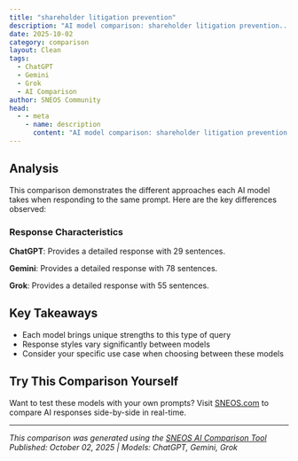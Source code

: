 ```yaml
---
title: "shareholder litigation prevention"
description: "AI model comparison: shareholder litigation prevention..."
date: 2025-10-02
category: comparison
layout: Clean
tags:
  - ChatGPT
  - Gemini
  - Grok
  - AI Comparison
author: SNEOS Community
head:
  - - meta
    - name: description
      content: "AI model comparison: shareholder litigation prevention..."
---
```


<ChatComparison
  title="shareholder litigation prevention"
  prompt="shareholder litigation prevention"
  :responses='{"ChatGPT": "Shareholder litigation prevention involves implementing strategies and best practices to minimize the risk of legal actions taken by shareholders against a company or its directors. Such litigation often arises due to disputes over fiduciary duties, corporate governance, financial disclosures, mergers and acquisitions, or perceived harm to shareholder value. Here are key approaches to help prevent shareholder litigation:\n\n### 1. Strong Corporate Governance\n- **Clear Board Duties:** Ensure directors and officers fully understand and comply with their fiduciary duties of care, loyalty, and good faith.\n- **Independent Board Members:** Include independent directors on the board to provide impartial oversight.\n- **Committees:** Establish audit, compensation, and governance committees to oversee key areas and reduce conflicts of interest.\n\n### 2. Transparent and Accurate Disclosures\n- **Timely Reporting:** Provide accurate, complete, and timely financial and operational disclosures to shareholders.\n- **Material Information:** Disclose all material events or changes that could affect shareholder value.\n- **Clear Communication:** Maintain open lines of communication with shareholders to manage expectations and reduce misunderstandings.\n\n### 3. Robust Compliance Programs\n- **Legal Compliance:** Adhere to securities laws and regulations such as the Sarbanes-Oxley Act or SEC rules.\n- **Internal Controls:** Implement strong internal controls and audit processes to detect and prevent fraud or errors.\n- **Ethical Culture:** Promote an ethical corporate culture with a clear code of conduct and whistleblower policies.\n\n### 4. Engagement with Shareholders\n- **Regular Meetings:** Hold regular annual and special meetings allowing shareholder participation.\n- **Feedback Mechanisms:** Provide platforms for shareholders to voice concerns and questions.\n- **Proactive Dialogue:** Engage with major shareholders proactively to address potential issues before they escalate.\n\n### 5. Use of Legal Protections\n- **Indemnification:** Offer indemnification clauses for directors and officers to protect them against personal liability.\n- **Insurance:** Maintain Directors and Officers (D\u0026O) liability insurance to cover legal defense costs.\n- **Bylaws and Charter Provisions:** Include provisions such as forum selection clauses and advance notice requirements to manage litigation processes.\n\n### 6. Careful Transaction Planning\n- **Fair Processes:** Ensure fairness and transparency in mergers, acquisitions, or other significant transactions.\n- **Independent Valuations:** Use independent advisors to value transactions and avoid conflicts of interest.\n- **Approval Procedures:** Follow proper approval protocols and document decisions thoroughly.\n\n### Summary\nPreventing shareholder litigation requires a proactive approach centered on transparent communication, strong governance, legal compliance, and active shareholder engagement. By fostering trust and accountability, companies can significantly reduce litigation risks and protect shareholder value.\n\n---\n\nIf you want, I can provide more detailed advice tailored to a specific jurisdiction or type of shareholder litigation.", "Gemini": "Shareholder litigation can be costly, time-consuming, and damaging to a company\u0027s reputation. Proactively implementing measures to prevent these lawsuits is a crucial aspect of corporate governance. Here\u0027s a breakdown of strategies to minimize the risk of shareholder litigation:\n\n**I. Foundational Governance Practices:**\n\n* **Strong Corporate Governance:**\n * **Independent Board of Directors:** Ensure a majority of board members are independent of management. They should bring diverse perspectives and exercise oversight with objectivity. Robust committees (audit, compensation, nominating/governance) are vital.\n * **Clear Governance Guidelines:** Document and enforce clear corporate governance policies that address issues such as conflicts of interest, related party transactions, and ethical conduct.\n * **Regular Board Evaluations:** Conduct periodic self-assessments of the board\u0027s performance and effectiveness. Address identified weaknesses promptly.\n * **Board Diversity:** A diverse board is less susceptible to groupthink and more likely to consider a wider range of perspectives. Diversity includes gender, ethnicity, experience, and skills.\n\n* **Transparency and Disclosure:**\n * **Accurate and Timely Reporting:** Maintain impeccable accounting practices and ensure accurate, complete, and timely financial reporting. Adhere to all applicable accounting standards (GAAP or IFRS).\n * **Effective Internal Controls:** Implement and maintain robust internal controls over financial reporting (ICFR). Regularly assess their effectiveness and remediate any deficiencies.\n * **Open Communication:** Foster open and transparent communication with shareholders. Respond promptly and thoroughly to legitimate shareholder inquiries. Clearly explain corporate strategies, performance, and risks.\n * **Proactive Disclosure:** Disclose material information proactively, even if not strictly required by law, to avoid the perception of withholding information. Consider using website FAQs, investor presentations, and press releases.\n * **Clear Risk Disclosures:** Clearly articulate the company\u0027s risk factors in SEC filings (e.g., 10-K, 10-Q). Avoid boilerplate language and tailor the risk factors to the company\u0027s specific circumstances.\n\n* **Compliance Program:**\n * **Comprehensive Compliance Program:** Develop and implement a comprehensive compliance program that covers all relevant laws, regulations, and ethical standards. This should include policies, training, monitoring, and enforcement mechanisms.\n * **Whistleblower Protection:** Establish a confidential and effective mechanism for employees to report potential violations without fear of retaliation. Investigate all reports thoroughly and take appropriate action.\n * **Regular Training:** Provide regular training to employees and directors on compliance matters, ethics, and relevant legal issues.\n\n**II. Specific Areas of Focus:**\n\n* **Executive Compensation:**\n * **Reasonable and Justifiable Compensation:** Ensure that executive compensation is reasonable, performance-based, and aligned with shareholder interests. Avoid excessive or poorly explained compensation packages.\n * **Independent Compensation Committee:** The compensation committee should be composed of independent directors and use independent compensation consultants.\n * **Transparent Compensation Disclosure:** Clearly disclose the rationale behind executive compensation decisions in the proxy statement.\n * **Clawback Provisions:** Implement clawback provisions that allow the company to recover compensation from executives in cases of misconduct or financial restatements.\n\n* **Mergers \u0026 Acquisitions (M\u0026A):**\n * **Fair Process:** Ensure a fair and transparent process for evaluating and approving M\u0026A transactions.\n * **Independent Valuation:** Obtain independent valuations of the target company and the fairness of the proposed transaction.\n * **Conflict of Interest Review:** Thoroughly review potential conflicts of interest involving directors, officers, or major shareholders.\n * **Full Disclosure:** Provide full and accurate disclosure of all material information related to the transaction to shareholders.\n * **Special Committee:** Consider forming a special committee of independent directors to oversee the transaction, particularly in related-party transactions.\n\n* **Related Party Transactions:**\n * **Avoidance Where Possible:** Minimize or eliminate related party transactions if possible.\n * **Independent Approval:** Require independent director approval of all related party transactions after full disclosure.\n * **Fair Market Value:** Ensure that all related party transactions are conducted on terms that are no less favorable to the company than those that could be obtained from an unrelated party.\n * **Disclosure:** Clearly disclose all related party transactions in SEC filings.\n\n* **Earnings Management:**\n * **Conservative Accounting:** Avoid aggressive or overly creative accounting practices that could be perceived as manipulating earnings.\n * **Sound Business Justifications:** Ensure that all significant accounting judgments are supported by sound business justifications.\n * **Audit Committee Oversight:** The audit committee should actively oversee the company\u0027s accounting practices and discuss significant accounting judgments with management and the independent auditors.\n\n* **Securities Offerings:**\n * **Due Diligence:** Conduct thorough due diligence before issuing securities to ensure that all material information is accurately disclosed in the offering documents.\n * **Underwriter Due Diligence:** Select reputable underwriters who will perform their own independent due diligence.\n * **Accurate Prospectus:** Ensure that the prospectus contains accurate and complete information about the company, its business, and the securities being offered.\n * **Avoid Insider Trading:** Strictly prohibit insider trading and enforce robust policies to prevent it.\n\n* **Crisis Management:**\n * **Preparedness:** Develop a comprehensive crisis management plan to address potential crises, such as data breaches, product recalls, or regulatory investigations.\n * **Rapid Response:** Respond quickly and effectively to any crisis. Communicate openly and honestly with shareholders and the public.\n * **Legal Counsel:** Consult with legal counsel early in the crisis to assess potential legal risks and develop a sound legal strategy.\n\n**III. Key Legal Considerations:**\n\n* **Duty of Care:** Directors have a duty of care to act with reasonable prudence and diligence in overseeing the company\u0027s affairs. They should make informed decisions based on adequate information.\n* **Duty of Loyalty:** Directors have a duty of loyalty to act in the best interests of the company and its shareholders, not in their own self-interest. Avoid conflicts of interest.\n* **Business Judgment Rule:** This rule protects directors from liability for honest mistakes in judgment, provided that they act in good faith, with due care, and on an informed basis. However, it doesn\u0027t protect against breaches of the duty of loyalty or intentional misconduct.\n* **Section 10(b) and Rule 10b-5 of the Securities Exchange Act of 1934:** These provisions prohibit fraudulent or manipulative practices in connection with the purchase or sale of securities.\n* **Sarbanes-Oxley Act (SOX):** This act imposes numerous requirements on public companies related to corporate governance, financial reporting, and internal controls. Compliance with SOX is essential to prevent shareholder litigation.\n* **Dodd-Frank Act:** This act includes provisions related to executive compensation, whistleblower protection, and other areas that are relevant to shareholder litigation.\n\n**IV. Insurance and Indemnification:**\n\n* **Directors and Officers (D\u0026O) Insurance:** Maintain adequate D\u0026O insurance coverage to protect directors and officers from personal liability in connection with shareholder lawsuits. Carefully review the policy terms and conditions.\n* **Indemnification Agreements:** Enter into indemnification agreements with directors and officers to provide them with contractual rights to indemnification for expenses and liabilities incurred in connection with their service to the company, to the extent permitted by law.\n* **Charter and Bylaw Provisions:** Include provisions in the company\u0027s charter and bylaws that authorize indemnification of directors and officers.\n\n**V. Monitoring and Review:**\n\n* **Regular Review:** Periodically review and update corporate governance policies, compliance programs, and internal controls to ensure that they remain effective and aligned with best practices.\n* **Benchmarking:** Benchmark the company\u0027s corporate governance practices against those of its peers.\n* **Expert Advice:** Seek advice from legal counsel, accounting firms, and corporate governance consultants on best practices and emerging issues.\n\n**In summary, preventing shareholder litigation requires a proactive and comprehensive approach that emphasizes strong corporate governance, transparency, compliance, and risk management. By implementing these strategies, companies can significantly reduce their exposure to shareholder lawsuits and protect their reputation and financial well-being.** It\u0027s essential to consult with legal counsel and other experts to tailor these strategies to the specific circumstances of the company.\n", "Grok": "Shareholder litigation prevention refers to the strategies and practices a company employs to minimize the risk of lawsuits from shareholders. These lawsuits often arise due to allegations of mismanagement, breach of fiduciary duties, fraud, or failure to disclose critical information, among other issues. Preventing such litigation is crucial for maintaining investor confidence, protecting the company\u0027s reputation, and avoiding costly legal battles. Below are key strategies for shareholder litigation prevention:\n\n### 1. **Strong Corporate Governance**\n - **Implement Clear Policies**: Establish and enforce robust corporate governance policies that promote transparency, accountability, and ethical behavior.\n - **Independent Board Oversight**: Ensure the board of directors includes independent members who can provide unbiased oversight of management decisions.\n - **Conflict of Interest Management**: Identify and manage conflicts of interest among directors, executives, and major shareholders to prevent self-dealing or favoritism.\n - **Committee Structure**: Set up key committees (e.g., audit, compensation, and nomination) with clear roles and responsibilities to oversee critical areas of the business.\n\n### 2. **Transparent Communication and Disclosure**\n - **Timely and Accurate Reporting**: Provide regular, accurate, and comprehensive financial and operational reports to shareholders in compliance with securities laws (e.g., SEC regulations in the U.S.).\n - **Proactive Risk Disclosure**: Clearly disclose risks, challenges, and uncertainties in public filings, earnings calls, and shareholder communications to avoid claims of withholding material information.\n - **Engage with Shareholders**: Maintain open lines of communication with shareholders through meetings, investor calls, and responsive feedback mechanisms to address concerns before they escalate.\n\n### 3. **Compliance with Legal and Regulatory Standards**\n - **Adhere to Securities Laws**: Ensure compliance with all applicable securities laws and regulations, including insider trading rules, to prevent allegations of fraud or manipulation.\n - **Monitor Regulatory Changes**: Stay updated on changes in laws and regulations that could impact the company or its shareholders, and adapt policies accordingly.\n - **Internal Controls**: Establish strong internal controls over financial reporting to prevent errors or fraudulent activities that could trigger shareholder lawsuits.\n\n### 4. **Fiduciary Duty Fulfillment**\n - **Act in Shareholders\u2019 Best Interest**: Ensure that directors and officers uphold their fiduciary duties of care, loyalty, and good faith in all decision-making processes.\n - **Avoid Self-Serving Decisions**: Be cautious with executive compensation, related-party transactions, and other decisions that could be perceived as prioritizing personal gain over shareholder value.\n - **Document Decision-Making**: Maintain detailed records of board deliberations and decisions to demonstrate that actions were made in good faith and with due diligence.\n\n### 5. **Risk Management and Crisis Preparedness**\n - **Identify Potential Issues Early**: Conduct regular risk assessments to identify areas of vulnerability (e.g., financial underperformance, product failures, or ethical lapses) that could lead to shareholder discontent.\n - **Crisis Response Plan**: Develop a crisis management plan to address potential issues swiftly and transparently, minimizing damage to shareholder trust.\n - **Insurance Coverage**: Obtain directors and officers (D\u0026O) liability insurance to protect against personal liability and to cover legal costs in case litigation does arise.\n\n### 6. **Shareholder Engagement and Alignment**\n - **Understand Shareholder Concerns**: Actively listen to shareholder feedback through surveys, annual general meetings (AGMs), and direct engagement to address grievances proactively.\n - **Fair Treatment of Shareholders**: Avoid actions that could be perceived as unfair to minority shareholders, such as diluting their shares or ignoring their rights.\n - **Dividend and Buyback Policies**: Develop clear policies on dividends and share buybacks to align management and shareholder interests and avoid disputes over capital allocation.\n\n### 7. **Executive Compensation Oversight**\n - **Reasonable Compensation Packages**: Ensure executive pay is aligned with company performance and industry standards to prevent claims of excessive or unjustified compensation.\n - **Shareholder Approval**: Seek shareholder approval (via \u0022say-on-pay\u0022 votes, if applicable) for significant compensation decisions to demonstrate fairness and transparency.\n - **Clawback Provisions**: Implement clawback policies to recover bonuses or incentives in cases of misconduct or financial restatements, deterring unethical behavior.\n\n### 8. **Legal and Advisory Support**\n - **Retain Experienced Counsel**: Work with legal advisors who specialize in corporate law and securities litigation to review policies, decisions, and disclosures for potential risks.\n - **Regular Audits**: Conduct regular internal and external audits to identify and address compliance or governance issues before they become lawsuits.\n - **Litigation Readiness**: Develop a litigation response plan with legal counsel to handle potential shareholder claims efficiently if they arise.\n\n### 9. **Avoid Common Triggers of Litigation**\n - **Mergers and Acquisitions (M\u0026A)**: Ensure fair valuation, thorough due diligence, and transparent communication during M\u0026A transactions to avoid claims of undervaluation or self-interest.\n - **Stock Price Drops**: Be cautious with forward-looking statements and avoid overly optimistic projections that could lead to lawsuits if the stock price falls significantly.\n - **Restatements**: Minimize the risk of financial restatements by maintaining accurate accounting practices and strong internal controls.\n\n### 10. **Educate and Train Leadership**\n - **Board and Executive Training**: Provide regular training on fiduciary duties, legal obligations, and best practices in corporate governance to ensure informed decision-making.\n - **Ethical Culture**: Foster a corporate culture that emphasizes integrity and ethical behavior at all levels of the organization.\n\n### Conclusion\nPreventing shareholder litigation requires a proactive approach that combines strong governance, transparency, compliance, and effective communication. By addressing potential issues before they escalate and maintaining trust with shareholders, companies can significantly reduce their exposure to lawsuits. However, even with the best preventive measures, litigation can still occur, so having a robust defense strategy and legal support in place is equally important. If you have a specific industry or situation in mind, feel free to provide more details, and I can tailor the guidance further!"}' 
  published-date="01:33"
/>

## Analysis

This comparison demonstrates the different approaches each AI model takes when responding to the same prompt. Here are the key differences observed:

### Response Characteristics

**ChatGPT**: Provides a detailed response with 29 sentences. 

**Gemini**: Provides a detailed response with 78 sentences. 

**Grok**: Provides a detailed response with 55 sentences. 

## Key Takeaways

- Each model brings unique strengths to this type of query
- Response styles vary significantly between models
- Consider your specific use case when choosing between these models

## Try This Comparison Yourself

Want to test these models with your own prompts? Visit [SNEOS.com](https://sneos.com) to compare AI responses side-by-side in real-time.

---

*This comparison was generated using the [SNEOS AI Comparison Tool](https://sneos.com)*
*Published: October 02, 2025 | Models: ChatGPT, Gemini, Grok*
